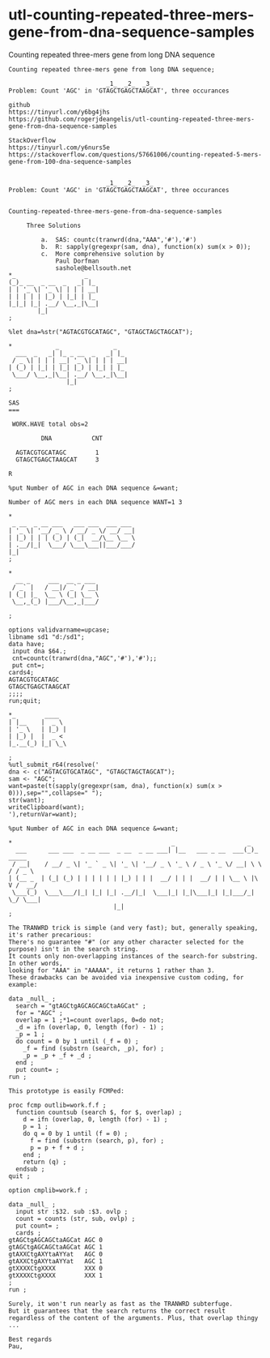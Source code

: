 # utl-counting-repeated-three-mers-gene-from-dna-sequence-samples
Counting repeated three-mers gene from long DNA sequence

    Counting repeated three-mers gene from long DNA sequence;                                                           
                                                                                                                        
                               _1_  _2_  _3_                                                                            
    Problem: Count 'AGC' in 'GTAGCTGAGCTAAGCAT', three occurances                                                       
                                                                                                                        
    github                                                                                                              
    https://tinyurl.com/y6bg4jhs                                                                                        
    https://github.com/rogerjdeangelis/utl-counting-repeated-three-mers-gene-from-dna-sequence-samples                  
                                                                                                                        
    StackOverflow                                                                                                       
    https://tinyurl.com/y6nurs5e                                                                                        
    https://stackoverflow.com/questions/57661006/counting-repeated-5-mers-gene-from-100-dna-sequence-samples            
                                                                                                                        
                                                                                                                        
                               _1_  _2_  _3_                                                                            
    Problem: Count 'AGC' in 'GTAGCTGAGCTAAGCAT', three occurances                                                       
                                                                                                                        
                                                                                                                        
    Counting-repeated-three-mers-gene-from-dna-sequence-samples                                                         
                                                                                                                        
         Three Solutions                                                                                                
                                                                                                                        
             a.  SAS: countc(tranwrd(dna,"AAA",'#'),'#')                                                                
             b.  R: sapply(gregexpr(sam, dna), function(x) sum(x > 0));                                                 
             c.  More comprehensive solution by                                                                         
                 Paul Dorfman                                                                                           
                 sashole@bellsouth.net                                                                                  
    *_                   _                                                                                              
    (_)_ __  _ __  _   _| |_                                                                                            
    | | '_ \| '_ \| | | | __|                                                                                           
    | | | | | |_) | |_| | |_                                                                                            
    |_|_| |_| .__/ \__,_|\__|                                                                                           
            |_|                                                                                                         
    ;                                                                                                                   
                                                                                                                        
    %let dna=%str("AGTACGTGCATAGC", "GTAGCTAGCTAGCAT");                                                                 
                                                                                                                        
    *            _               _                                                                                      
      ___  _   _| |_ _ __  _   _| |_                                                                                    
     / _ \| | | | __| '_ \| | | | __|                                                                                   
    | (_) | |_| | |_| |_) | |_| | |_                                                                                    
     \___/ \__,_|\__| .__/ \__,_|\__|                                                                                   
                    |_|                                                                                                 
    ;                                                                                                                   
                                                                                                                        
    SAS                                                                                                                 
    ===                                                                                                                 
                                                                                                                        
     WORK.HAVE total obs=2                                                                                              
                                                                                                                        
             DNA           CNT                                                                                          
                                                                                                                        
      AGTACGTGCATAGC        1                                                                                           
      GTAGCTGAGCTAAGCAT     3                                                                                           
                                                                                                                        
    R                                                                                                                   
                                                                                                                        
    %put Number of AGC in each DNA sequence &=want;                                                                     
                                                                                                                        
    Number of AGC mers in each DNA sequence WANT=1 3                                                                    
                                                                                                                        
    *                                                                                                                   
     _ __  _ __ ___   ___ ___  ___ ___                                                                                  
    | '_ \| '__/ _ \ / __/ _ \/ __/ __|                                                                                 
    | |_) | | | (_) | (_|  __/\__ \__ \                                                                                 
    | .__/|_|  \___/ \___\___||___/___/                                                                                 
    |_|                                                                                                                 
    ;                                                                                                                   
                                                                                                                        
    *                                                                                                                   
      __ _     ___  __ _ ___                                                                                            
     / _` |   / __|/ _` / __|                                                                                           
    | (_| |_  \__ \ (_| \__ \                                                                                           
     \__,_(_) |___/\__,_|___/                                                                                           
                                                                                                                        
    ;                                                                                                                   
                                                                                                                        
    options validvarname=upcase;                                                                                        
    libname sd1 "d:/sd1";                                                                                               
    data have;                                                                                                          
     input dna $64.;                                                                                                    
     cnt=countc(tranwrd(dna,"AGC",'#'),'#');;                                                                           
     put cnt=;                                                                                                          
    cards4;                                                                                                             
    AGTACGTGCATAGC                                                                                                      
    GTAGCTGAGCTAAGCAT                                                                                                   
    ;;;;                                                                                                                
    run;quit;                                                                                                           
                                                                                                                        
    *_        ____                                                                                                      
    | |__    |  _ \                                                                                                     
    | '_ \   | |_) |                                                                                                    
    | |_) |  |  _ <                                                                                                     
    |_.__(_) |_| \_\                                                                                                    
                                                                                                                        
    ;                                                                                                                   
    %utl_submit_r64(resolve('                                                                                           
    dna <- c("AGTACGTGCATAGC", "GTAGCTAGCTAGCAT");                                                                      
    sam <- "AGC";                                                                                                       
    want=paste(t(sapply(gregexpr(sam, dna), function(x) sum(x > 0))),sep="",collapse=" ");                              
    str(want);                                                                                                          
    writeClipboard(want);                                                                                               
    '),returnVar=want);                                                                                                 
                                                                                                                        
    %put Number of AGC in each DNA sequence &=want;                                                                     
                                                                                                                        
    *                                            _                    _                                                 
      ___      ___ ___  _ __ ___  _ __  _ __ ___| |__   ___ _ __  ___(_)_   _____                                       
     / __|    / __/ _ \| '_ ` _ \| '_ \| '__/ _ \ '_ \ / _ \ '_ \/ __| \ \ / / _ \                                      
    | (__ _  | (_| (_) | | | | | | |_) | | |  __/ | | |  __/ | | \__ \ |\ V /  __/                                      
     \___(_)  \___\___/|_| |_| |_| .__/|_|  \___|_| |_|\___|_| |_|___/_| \_/ \___|                                      
                                 |_|                                                                                    
    ;                                                                                                                   
                                                                                                                        
    The TRANWRD trick is simple (and very fast); but, generally speaking, it's rather precarious:                       
    There's no guarantee "#" (or any other character selected for the purpose) isn't in the search string.              
    It counts only non-overlapping instances of the search-for substring. In other words,                               
    looking for "AAA" in "AAAAA", it returns 1 rather than 3.                                                           
    These drawbacks can be avoided via inexpensive custom coding, for example:                                          
                                                                                                                        
    data _null_ ;                                                                                                       
      search = "gtAGCtgAGCAGCAGCtaAGCat" ;                                                                              
      for = "AGC" ;                                                                                                     
      overlap = 1 ;*1=count overlaps, 0=do not;                                                                         
      _d = ifn (overlap, 0, length (for) - 1) ;                                                                         
      _p = 1 ;                                                                                                          
      do count = 0 by 1 until (_f = 0) ;                                                                                
        _f = find (substrn (search, _p), for) ;                                                                         
        _p = _p + _f + _d ;                                                                                             
      end ;                                                                                                             
      put count= ;                                                                                                      
    run ;                                                                                                               
                                                                                                                        
    This prototype is easily FCMPed:                                                                                    
                                                                                                                        
    proc fcmp outlib=work.f.f ;                                                                                         
      function countsub (search $, for $, overlap) ;                                                                    
        d = ifn (overlap, 0, length (for) - 1) ;                                                                        
        p = 1 ;                                                                                                         
        do q = 0 by 1 until (f = 0) ;                                                                                   
          f = find (substrn (search, p), for) ;                                                                         
          p = p + f + d ;                                                                                               
        end ;                                                                                                           
        return (q) ;                                                                                                    
      endsub ;                                                                                                          
    quit ;                                                                                                              
                                                                                                                        
    option cmplib=work.f ;                                                                                              
                                                                                                                        
    data _null_ ;                                                                                                       
      input str :$32. sub :$3. ovlp ;                                                                                   
      count = counts (str, sub, ovlp) ;                                                                                 
      put count= ;                                                                                                      
      cards ;                                                                                                           
    gtAGCtgAGCAGCtaAGCat AGC 0                                                                                          
    gtAGCtgAGCAGCtaAGCat AGC 1                                                                                          
    gtAXXCtgAXYtaAYYat   AGC 0                                                                                          
    gtAXXCtgAXYtaAYYat   AGC 1                                                                                          
    gtXXXXCtgXXXX        XXX 0                                                                                          
    gtXXXXCtgXXXX        XXX 1                                                                                          
    ;                                                                                                                   
    run ;                                                                                                               
                                                                                                                        
    Surely, it won't run nearly as fast as the TRANWRD subterfuge.                                                      
    But it guarantees that the search returns the correct result                                                        
    regardless of the content of the arguments. Plus, that overlap thingy ...                                           
                                                                                                                        
    Best regards                                                                                                        
    Pau,                                                                                                                
                                                                                                                        
                                                                                                                        
